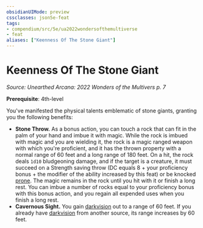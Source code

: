 ```yaml
---
obsidianUIMode: preview
cssclasses: json5e-feat
tags:
- compendium/src/5e/ua2022wondersofthemultiverse
- feat
aliases: ["Keenness Of The Stone Giant"]
---
```

# Keenness Of The Stone Giant
*Source: Unearthed Arcana: 2022 Wonders of the Multivers p. 7*  

**Prerequisite**: 4th-level

You've manifested the physical talents emblematic of stone giants, granting you the following benefits:

- **Stone Throw.** As a bonus action, you can touch a rock that can fit in the palm of your hand and imbue it with magic. While the rock is imbued with magic and you are wielding it, the rock is a magic ranged weapon with which you're proficient, and it has the thrown property with a normal range of 60 feet and a long range of 180 feet. On a hit, the rock deals `1d10` bludgeoning damage, and if the target is a creature, it must succeed on a Strength saving throw (DC equals 8 + your proficiency bonus + the modifier of the ability increased by this feat) or be knocked [prone](/Systems/5e/rules/conditions.md#prone). The magic remains in the rock until you hit with it or finish a long rest. You can imbue a number of rocks equal to your proficiency bonus with this bonus action, and you regain all expended uses when you finish a long rest.  
- **Cavernous Sight.** You gain [darkvision](/Systems/5e/rules/senses.md#darkvision) out to a range of 60 feet. If you already have [darkvision](/Systems/5e/rules/senses.md#darkvision) from another source, its range increases by 60 feet.